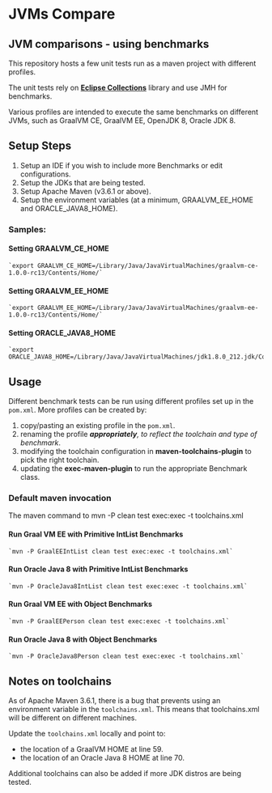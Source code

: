 # JVMs Compare
## JVM comparisons - using benchmarks

This repository hosts a few unit tests run as a maven project with different profiles.

The unit tests rely on [**Eclipse Collections**](https://eclipse.org/collections) library and 
use JMH for benchmarks.

Various profiles are intended to execute the same benchmarks on different JVMs, such as 
GraalVM CE, GraalVM EE, OpenJDK 8, Oracle JDK 8.

## Setup Steps

1. Setup an IDE if you wish to include more Benchmarks or edit configurations.
1. Setup the JDKs that are being tested.
1. Setup Apache Maven (v3.6.1 or above).
1. Setup the environment variables (at a minimum, GRAALVM_EE_HOME and ORACLE_JAVA8_HOME).


### Samples:

  #### Setting GRAALVM_CE_HOME
    `export GRAALVM_CE_HOME=/Library/Java/JavaVirtualMachines/graalvm-ce-1.0.0-rc13/Contents/Home/`

#### Setting GRAALVM_EE_HOME
    `export GRAALVM_EE_HOME=/Library/Java/JavaVirtualMachines/graalvm-ee-1.0.0-rc13/Contents/Home/`

#### Setting ORACLE_JAVA8_HOME
    `export ORACLE_JAVA8_HOME=/Library/Java/JavaVirtualMachines/jdk1.8.0_212.jdk/Contents/Home/`

## Usage

Different benchmark tests can be run using different profiles set up in the `pom.xml`. More profiles
can be created by:

1. copy/pasting an existing profile in the `pom.xml`.
1. renaming the profile _**appropriately**, to reflect the toolchain and type of benchmark_.
1. modifying the toolchain configuration in **maven-toolchains-plugin** to pick the right toolchain.
1. updating the **exec-maven-plugin** to run the appropriate Benchmark class.

### Default maven invocation
The maven command to mvn -P **<profile name>**  clean test exec:exec -t toolchains.xml

#### Run Graal VM EE with Primitive IntList Benchmarks
    `mvn -P GraalEEIntList clean test exec:exec -t toolchains.xml` 

#### Run Oracle Java 8 with Primitive IntList Benchmarks
    `mvn -P OracleJava8IntList clean test exec:exec -t toolchains.xml` 

#### Run Graal VM EE with Object Benchmarks
    `mvn -P GraalEEPerson clean test exec:exec -t toolchains.xml` 

#### Run Oracle Java 8 with Object Benchmarks
    `mvn -P OracleJava8Person clean test exec:exec -t toolchains.xml`

## Notes on toolchains

As of Apache Maven 3.6.1, there is a bug that prevents using an environment variable in the 
`toolchains.xml`. This means that toolchains.xml will be different on different machines. 

Update the `toolchains.xml` locally and point to:
 
* the location of a GraalVM HOME at line 59.
* the location of an Oracle Java 8 HOME at line 70.

Additional toolchains can also be added if more JDK distros are being tested.

